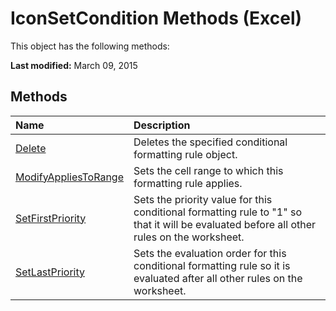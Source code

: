 
# IconSetCondition Methods (Excel)
This object has the following methods:

 **Last modified:** March 09, 2015


## Methods



|**Name**|**Description**|
|:-----|:-----|
| [Delete](cd9d4874-8d2c-3423-2264-95b335078c2f.md)|Deletes the specified conditional formatting rule object.|
| [ModifyAppliesToRange](89f13781-2641-4cba-061b-cc82b479b6df.md)|Sets the cell range to which this formatting rule applies.|
| [SetFirstPriority](9d37baef-3e0d-95fa-a251-d60f20830625.md)|Sets the priority value for this conditional formatting rule to "1" so that it will be evaluated before all other rules on the worksheet.|
| [SetLastPriority](b1003681-b5ac-85ab-dd9c-8a13685694d6.md)|Sets the evaluation order for this conditional formatting rule so it is evaluated after all other rules on the worksheet.|
